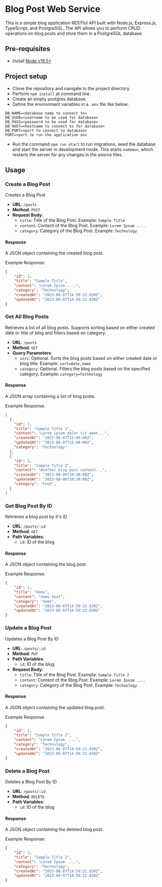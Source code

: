 # Blog Post Web Service
This is a simple blog application RESTful API built with Node.js, Express.js, TypeScript, and PostgreSQL. The API allows you to perform CRUD operations on blog posts and store them in a PostgreSQL database. 
## Pre-requisites

- Install [Node v19.5+](https://nodejs.org/en/download/)
## Project setup

- Clone the repository and navigate to the project directory.
- Perform `npm install` at command line.
- Create an empty postgres database.
- Define the environment variables in a `.env` file like below:
```
DB_NAME=<database name to connect to>
DB_USER=<username to be used for database>
DB_PASS=<password to be used for database>
DB_HOST=<hostname to connect to for database>
DB_PORT=<port to connect to database>
PORT=<port to run the application on>
```
- Run the command `npm run start` to run migrations, seed the database and start the server in development mode. This starts `nodemon`, which restarts the server for any changes in the source files.
## Usage
### Create a Blog Post

Creates a Blog Post

- **URL**: `/posts`
- **Method**: `POST`
- **Request  Body**:
  - `title`: Title of the Blog Post. Example: `Sample Title`
  - `content`: Content of the Blog Post. Example: `Lorem Ipsum ....`
  - `category`: Category of the Blog Post. Example: `Technology`

#### Response

A JSON object containing the created blog post.

Example Response:

```json
{
    "id": 2,
    "title": "Sample Title",
    "content": "Lorem Ipsum ....",
    "category": "Technology",
    "createdAt": "2023-08-07T14:59:22.830Z",
    "updatedAt": "2023-08-07T14:59:22.830Z"
}
```
### Get All Blog Posts

Retrieves a list of all blog posts. Supports sorting based on either created date or title of blog and filters based on category.

- **URL**: `/posts`
- **Method**: `GET`
- **Query Parameters**:
  - `sort`: Optional. Sorts the blog posts based on either created date or blog title. Example: `sort=date,name`
  - `category`: Optional. Filters the blog posts based on the specified category. Example: `category=Technology`

#### Response

A JSON array containing a list of blog posts.

Example Response:

```json
[
  {
    "id": 1,
    "title": "Sample Title 1",
    "content": "Lorem ipsum dolor sit amet...",
    "createdAt": "2023-08-07T12:00:00Z",
    "updatedAt": "2023-08-07T12:00:00Z",
    "category": "Technology"
  },
  {
    "id": 2,
    "title": "Sample Title 2",
    "content": "Another blog post content...",
    "createdAt": "2023-08-06T10:30:00Z",
    "updatedAt": "2023-08-06T10:30:00Z",
    "category": "Food",
  }
]
```
### Get Blog Post By ID

Retrieves a blog post by it's ID

- **URL**: `/posts/:id`
- **Method**: `GET`
- **Path Variables**:
  - `id`: ID of the blog

#### Response

A JSON object containing the blog post.

Example Response:

```json
{
    "id": 2,
    "title": "demo",
    "content": "demo text",
    "category": "demo",
    "createdAt": "2023-08-07T14:59:22.830Z",
    "updatedAt": "2023-08-07T14:59:22.830Z"
}
```
### Update a Blog Post

Updates a Blog Post By ID

- **URL**: `/posts/:id`
- **Method**: `PUT`
- **Path Variables**:
  - `id`: ID of the blog
- **Request  Body**:
  - `title`: Title of the Blog Post. Example: `Sample Title 2`
  - `content`: Content of the Blog Post. Example: `Lorem Ipsum ....`
  - `category`: Category of the Blog Post. Example: `Technology`

#### Response

A JSON object containing the updated blog post.

Example Response:

```json
{
    "id": 2,
    "title": "Sample Title 2",
    "content": "Lorem Ipsum ....",
    "category": "Technology",
    "createdAt": "2023-08-07T14:59:22.830Z",
    "updatedAt": "2023-08-07T14:59:22.830Z"
}
```
### Delete a Blog Post

Deletes a Blog Post By ID

- **URL**: `/posts/:id`
- **Method**: `DELETE`
- **Path Variables**:
  - `id`: ID of the blog

#### Response

A JSON object containing the deleted blog post.

Example Response:

```json
{
    "id": 2,
    "title": "Sample Title 2",
    "content": "Lorem Ipsum ....",
    "category": "Technology",
    "createdAt": "2023-08-07T14:59:22.830Z",
    "updatedAt": "2023-08-07T14:59:22.830Z"
}
```
